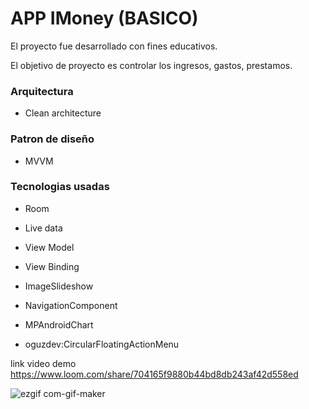 # APP IMoney (BASICO)


El proyecto fue desarrollado con fines educativos.

El objetivo de proyecto es controlar los ingresos, gastos, prestamos.

### Arquitectura
- Clean architecture

### Patron de diseño
- MVVM


### Tecnologias usadas

- Room 
- Live data
- View Model
- View Binding
- ImageSlideshow
- NavigationComponent
- MPAndroidChart

- oguzdev:CircularFloatingActionMenu

link video demo https://www.loom.com/share/704165f9880b44bd8db243af42d558ed



![ezgif com-gif-maker](https://user-images.githubusercontent.com/35823155/136715675-2cd94cbf-52a9-40bb-890c-ed30e6e736e9.gif)

